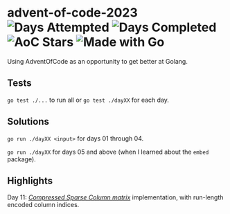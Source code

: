 # advent-of-code-2023 ![Days Attempted](https://img.shields.io/badge/Days%20Attempted-19-brightgreen) ![Days Completed](https://img.shields.io/badge/Days%20Completed-14-brightgreen) ![AoC Stars](https://img.shields.io/badge/%E2%AD%90-33-brightgreen) ![Made with Go](https://img.shields.io/badge/Made%20with-Go-%2300ADD8)

Using AdventOfCode as an opportunity to get better at Golang.

## Tests

`go test ./...` to run all or `go test ./dayXX` for each day.

## Solutions

`go run ./dayXX <input>` for days 01 through 04.

`go run ./dayXX` for days 05 and above (when I learned about the `embed` package).

## Highlights

Day 11: _[Compressed Sparse Column matrix](https://en.wikipedia.org/wiki/Sparse_matrix)_ implementation, with run-length encoded column indices.
